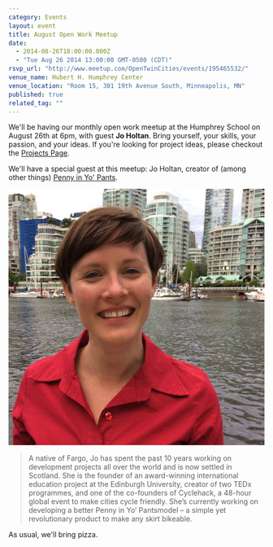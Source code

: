 ```yaml
---
category: Events
layout: event
title: August Open Work Meetup
date: 
  - 2014-08-26T18:00:00.000Z
  - "Tue Aug 26 2014 13:00:00 GMT-0500 (CDT)"
rsvp_url: "http://www.meetup.com/OpenTwinCities/events/195465532/"
venue_name: Hubert H. Humphrey Center
venue_location: "Room 15, 301 19th Avenue South, Minneapolis, MN"
published: true
related_tag: ""
---
```


We'll be having our monthly open work meetup at the Humphrey School on August 
26th at 6pm, with guest **Jo Holtan**. Bring yourself, your skills, your 
passion, and your ideas. If you're looking for project ideas, please checkout 
the [Projects Page](/projects).

We'll have a special guest at this meetup: Jo Holtan, creator of (among other 
things) [Penny in Yo' Pants](http://vimeo.com/98808131).

![Jo Holtan](/images/posts/2014/08/jo_holtan.jpg)

> A native of Fargo, Jo has spent the past 10 years working on development 
> projects all over the world and is now settled in Scotland. She is the 
> founder of an award-winning international education project at the Edinburgh 
> University, creator of two TEDx programmes, and one of the co-founders of 
> Cyclehack, a 48-hour global event to make cities cycle friendly. She’s 
> currently working on developing a better Penny in Yo’ Pantsmodel – a simple 
> yet revolutionary product to make any skirt bikeable.

As usual, we'll bring pizza.